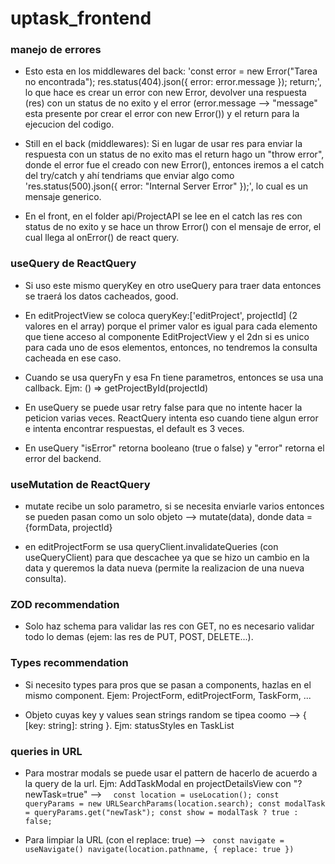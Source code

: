 # uptask_frontend

### manejo de errores

- Esto esta en los middlewares del back:
  'const error = new Error("Tarea no encontrada");
  res.status(404).json({ error: error.message });
  return;', lo que hace es crear un error con new Error, devolver una respuesta (res) con un status de no exito y el error (error.message --> "message" esta presente por crear el error con new Error()) y el return para la ejecucion del codigo.

- Still en el back (middlewares): Si en lugar de usar res para enviar la respuesta con un status de no exito mas el return hago un "throw error", donde el error fue el creado con new Error(), entonces iremos a el catch del try/catch y ahí tendriams que enviar algo como 'res.status(500).json({ error: "Internal Server Error" });', lo cual es un mensaje generico.

- En el front, en el folder api/ProjectAPI se lee en el catch las res con status de no exito y se hace un throw Error() con el mensaje de error, el cual llega al onError() de react query.

### useQuery de ReactQuery

- Si uso este mismo queryKey en otro useQuery para traer data entonces se traerá los datos cacheados, good.

- En editProjectView se coloca queryKey:['editProject', projectId] (2 valores en el array) porque el primer valor es igual para cada elemento que tiene acceso al componente EditProjectView y el 2dn si es unico para cada uno de esos elementos, entonces, no tendremos la consulta cacheada en ese caso.

- Cuando se usa queryFn y esa Fn tiene parametros, entonces se usa una callback. Ejm: () => getProjectById(projectId)

- En useQuery se puede usar retry false para que no intente hacer la peticion varias veces. ReactQuery intenta eso cuando tiene algun error e intenta encontrar respuestas, el default es 3 veces.

- En useQuery "isError" retorna booleano (true o false) y "error" retorna el error del backend.

### useMutation de ReactQuery

- mutate recibe un solo parametro, si se necesita enviarle varios entonces se pueden pasan como un solo objeto --> mutate(data), donde data ={formData, projectId}

- en editProjectForm se usa queryClient.invalidateQueries (con useQueryClient) para que descachee ya que se hizo un cambio en la data y queremos la data nueva (permite la realizacion de una nueva consulta).

### ZOD recommendation

- Solo haz schema para validar las res con GET, no es necesario validar todo lo demas (ejem: las res de PUT, POST, DELETE...).

### Types recommendation

- Si necesito types para pros que se pasan a components, hazlas en el mismo component. Ejem: ProjectForm, editProjectForm, TaskForm, ...

- Objeto cuyas key y values sean strings random se tipea coomo --> { [key: string]: string }. Ejm: statusStyles en TaskList

### queries in URL

- Para mostrar modals se puede usar el pattern de hacerlo de acuerdo a la query de la url. Ejm: AddTaskModal en projectDetailsView con "?newTask=true" -->
  `  const location = useLocation();
const queryParams = new URLSearchParams(location.search);
const modalTask = queryParams.get("newTask");
const show = modalTask ? true : false;`

- Para limpiar la URL (con el replace: true) -->
  ` const navigate = useNavigate()
navigate(location.pathname, { replace: true })`
